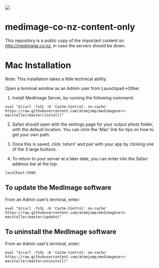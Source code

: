 <img src="https://atomjump.com/images/logo80.png">



# medimage-co-nz-content-only
This repository is a public copy of the important content on http://medimage.co.nz,  in case the servers should be down.

# Mac Installation


Note: This installation takes a little technical ability.

Open a terminal window as an Admin user from Launchpad->Other

1. Install MedImage Server, by running the following command:

```
eval "$(curl -fsSL -H 'Cache-Control: no-cache' https://raw.githubusercontent.com/atomjump/medimageserv-macstaller/master/install)"
```

2. Safari should open with the settings page for your output photo folder, with the default location. You can click the ‘Mac’ link for tips on how to get your own path.

3. Once this is saved, click ‘return’ and pair with your app by clicking one of the 3 large buttons.

4. To return to your server at a later date, you can enter into the Safari address bar at the top:

```
localhost:5566
```

## To update the MedImage software

From an Admin user’s terminal, enter:

```
eval "$(curl -fsSL -H 'Cache-Control: no-cache' https://raw.githubusercontent.com/atomjump/medimageserv-macstaller/master/update)"
```


## To uninstall the MedImage software

From an Admin user’s terminal, enter:

```
eval "$(curl -fsSL -H 'Cache-Control: no-cache' https://raw.githubusercontent.com/atomjump/medimageserv-macstaller/master/uninstall)"
```